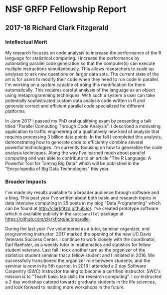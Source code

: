 # NSF GRFP Fellowship Report

## 2017-18 Richard Clark Fitzgerald

### Intellectual Merit

My research focuses on code analysis to increase the performance
of the R language for statistical computing. I increase the performance by
automating parallel code generation so that the computer(s) can execute
multiple instructions simultaneously. This allows
researchers to scale up analyses to ask new questions on larger data sets.
The current state of the art is for _users_ to modify their code when they
need to run code in parallel. I'm working on a _system_ capable of doing
this modification for them automatically. This requires careful analysis of
the language as an object using metaprogramming techniques. With such a
system a user can take potentially sophisticated custom data analysis code
written in R and generate correct and efficient parallel code specialized
for different platforms. 

In June 2017 I passed my PhD oral qualifying exam by presenting a talk
titled "Parallel Computing Through Code Analysis". I described a motivating
application to traffic engineering of a qualitatively new kind of analysis
that requires processing 3 billion data points. In the fall I completed
this analysis, demonstrating how to generate code to efficiently combine
several powerful technologies. I'm currently focusing on how to generalize the
code analysis techniques. Along the way I've learned much about parallel
computing and was able to contribute to an article "The R Language: A
Powerful Tool for Taming Big Data" which will be published in the
"Encyclopedia of Big Data Technologies" this year.

### Broader Impacts

I've made my results available to a broader audience through software and a
blog. This past year I've written about both basic and research topics in
data intensive computing in 25 posts in my blog "Data Programming" which
can be found at http://clarkfitzg.github.io/. I've created prototype
software which is available publicly in the `autoparallel` package at
https://github.com/clarkfitzg/autoparallel.

During the last year I've volunteered as a tutor, seminar organizer, and
programming instructor. 2017 marked the opening of the new UC Davis
Veterans Success Center. I continue to work closely with the coordinator, Earl
Raehsler, as a weekly tutor in mathematics and statistics for fellow student
veterans. Last fall I took another turn as the organizer of the
statistics student seminar that a fellow student and I initiated in 2016.
We successfully transitioned the organizer role between students, and the
seminar is now in its 5th quarter. In 2018 I attended a 2 day Software
Carpentry (SWC) instructor training to become a certified instructor.
SWC's mission is to "Teach basic lab skills for research computing". I
co-instructed a 2 day workshop catered towards graduate students in the
life sciences, and look forward to leading more workshops in the future.
